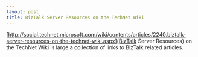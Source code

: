 ```yaml
---
layout: post
title: BizTalk Server Resources on the TechNet Wiki
---
```


[http://social.technet.microsoft.com/wiki/contents/articles/2240.biztalk-server-resources-on-the-technet-wiki.aspx](BizTalk Server Resources)
 on the TechNet Wiki is large a collection of links to BizTalk related articles.
